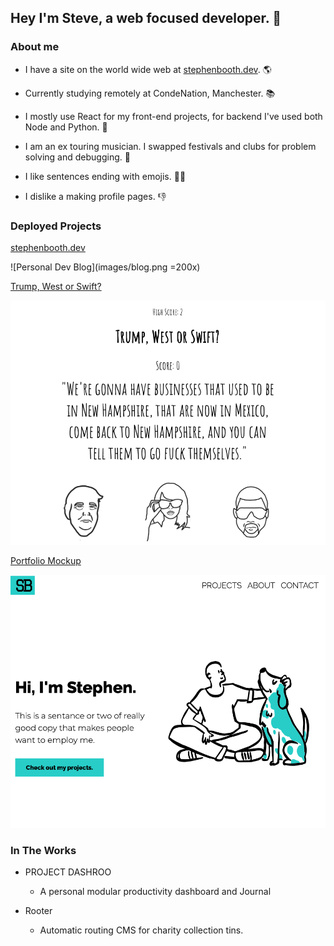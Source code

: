 ## Hey I'm Steve, a web focused developer. 👋

### About me

- I have a site on the world wide web at [stephenbooth.dev](https://www.stephenbooth.dev). 🌎

- Currently studying remotely at CondeNation, Manchester. 📚
- I mostly use React for my front-end projects, for backend I've used both Node and Python. 🐍
- I am an ex touring musician. I swapped festivals and clubs for problem solving and debugging. 🙌
- I like sentences ending with emojis. 🤷‍♂️
- I dislike a making profile pages. 👎

### Deployed Projects

[stephenbooth.dev](https://www.stephenbooth.dev)

![Personal Dev Blog](images/blog.png =200x)

[Trump, West or Swift?](https://boothscript.github.io/west-trump-swift)

![Trump, West or Swift](images/trump-west-swift.png)

[Portfolio Mockup](https://boothscript.github.io/portfolio2)

![Portfolio](images/portfolio.png)

### In The Works

- PROJECT DASHROO
  - A personal modular productivity dashboard and Journal

- Rooter
  - Automatic routing CMS for charity collection tins.
